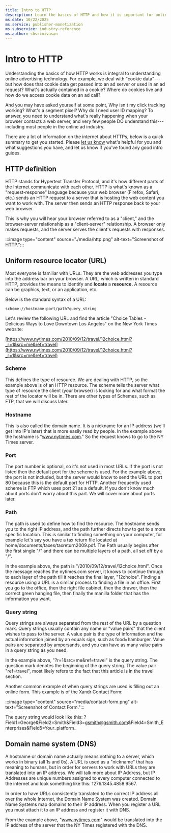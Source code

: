 ```yaml
---
title: Intro to HTTP
description: Learn the basics of HTTP and how it is important for online advertising. This page covers different concepts related to HTTP like URL, Scheme, Hostname, Port and DNS.   
ms.date: 10/22/2025
ms.service: publisher-monetization
ms.subservice: industry-reference
ms.author: shsrinivasan
---
```



# Intro to HTTP

Understanding the basics of how HTTP works is integral to understanding online advertising technology. For example, we deal with "cookie data"---but how does that cookie data get passed into an ad server or used in an ad request? What's actually contained in a cookie? Where do cookies live and how do we access cookie data on an ad call?

And you may have asked yourself at some point, Why isn't my click tracking working? What's a segment pixel? Why do I need user ID mapping? To answer, you need to understand what's really happening when your browser contacts a web server, and very few people DO understand this---including most people in the online ad industry.

There are a lot of information on the internet about HTTPs, below is a quick summary to get you started. Please [let us know](mailto:wiki@appnexus.com) what's helpful for you and what suggestions you have, and let us know if you've found any good intro guides.

## HTTP definition

HTTP stands for Hypertext Transfer Protocol, and it's how different parts of the Internet communicate with each other. HTTP is what's known as a "request-response" language because your web browser (Firefox, Safari, etc.) sends an HTTP request to a server that is hosting the web content you want to work with. The server then sends an HTTP response back to your web browser.

This is why you will hear your browser referred to as a "client," and the browser-server relationship as a "client-server" relationship. A browser only makes requests, and the server serves the client's requests with responses.

:::image type="content" source="./media/http.png" alt-text="Screenshot of HTTP.":::

## Uniform resource locator (URL)

Most everyone is familiar with URLs. They are the web addresses you type into the address bar on your browser. A URL, which is written in standard HTTP, provides the means to identify and **locate** a **resource.** A resource can be graphics, text, or an application, etc.

Below is the standard syntax of a URL:

``` 
scheme://hostname:port/path?query_string
```
Let's review the following URL and find the article "Choice Tables - Delicious Ways to Love Downtown Los Angeles" on the New York Times website:

[https://www.nytimes.com/2010/09/12/travel/12choice.html?_r=1&src=me&ref=travel](https://www.nytimes.com/2010/09/12/travel/12choice.html?_r=1&src=me&ref=travel)

### Scheme

This defines the type of resource. We are dealing with HTTP, so the example above is of an HTTP resource. The scheme tells the server what type of resource the client (your browser) is looking for and what format the rest of the locator will be in. There are other types of Schemes, such as FTP, that we will discuss later.

### Hostname

This is also called the domain name. It is a nickname for an IP address (we'll get into IP's later) that is more easily read by people. In the example above the hostname is "www.nytimes.com." So the request knows to go to the NY Times server.

### Port

The port number is optional, so it's not used in most URLs. If the port is not listed then the default port for the scheme is used. For the example above, the port is not included, but the server would know to send the URL to port 80 because this is the default port for HTTP. Another frequently used scheme is FTP which uses port 21 as a default. If you don't know much about ports don't worry about this part. We will cover more about ports later.

### Path

The path is used to define how to find the resource. The hostname sends you to the right IP address, and the path further directs how to get to a more specific location. This is similar to finding something on your computer, for example let's say you have a tax return file located at home/documents/taxes/taxreturn2009.pdf. The Path usually begins after the first single "/" and there can be multiple layers of a path, all set off by a "/".

In the example above, the path is "/2010/09/12/travel/12choice.html". Once the message reaches the nytimes.com server, it knows to continue through to each layer of the path till it reaches the final layer, "12choice". Finding a resource using a URL is a similar process to finding a file in an office. First you go to the office, then the right file cabinet, then the drawer, then the correct green hanging file, then finally the manilla folder that has the information you want.

### Query string

Query strings are always separated from the rest of the URL by a question mark. Query strings usually contain any name or "value pairs" that the client wishes to pass to the server. A value pair is the type of information and the actual information joined by an equals sign, such as food=hamburger. Value pairs are separated by ampersands, and you can have as many value pairs in a query string as you need.

In the example above, "?r=1&src=me&ref=travel" is the query string. The question mark denotes the beginning of the query string. The value pair "ref=travel", most likely refers to the fact that this article is in the travel section.

Another common example of when query strings are used is filling out an online form. This example is of the Xandr Contact Form:

:::image type="content" source="media/contact-form.png" alt-text="Screenshot of Contact Form.":::

The query string would look like this: ?Field1=George&Field2=Smith&Field3=gsmith@gsmith.com&Field4=Smith_Enterprises&Field5=Your_platform\_

## Domain name system (DNS)

A hostname or domain name actually means nothing to a server, which works in binary (all 1s and 0s). A URL is used as a "nickname" that has meaning to humans, but in order for servers to work with URLs they are translated into an IP address. We will talk more about IP Address, but IP Addresses are unique numbers assigned to every computer connected to the internet and look something like this: 1276.1345.4858.9567.

In order to have URLs consistently translated to the correct IP address all over the whole Internet, the Domain Name System was created. Domain Name Systems map domains to their IP address. When you register a URL you must attach it to an IP address and register it with DNS.

From the example above, "www.nytimes.com" would be translated into the IP address of the server that the NY Times registered with the DNS.
